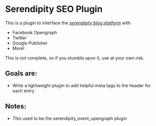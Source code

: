 # Serendipity SEO Plugin

This is a plugin to interface the [*serendipity blog platform*](http://www.s9y.org/) with
* Facebook Opengraph
* Twitter
* Google Publisher
* More!

This is not complete, so if you stumble upon it, use at your own risk.

## Goals are:
* Write a lightweight plugin to add helpful meta tags to the header for each entry

## Notes:
* This used to be the serendipity_event_opengraph plugin
